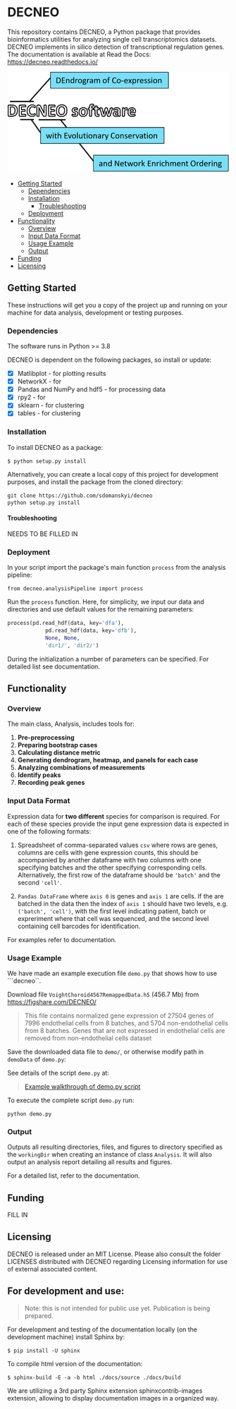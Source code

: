 # DECNEO

This repository contains DECNEO, a Python package that provides bioinformatics utilities for analyzing single cell transcriptomics datasets. DECNEO implements in silico detection of transcriptional regulation genes. The documentation is available at Read the Docs: https://decneo.readthedocs.io/

![logo](https://github.com/sdomanskyi/decneo/blob/master/docs/source/DECNEO.svg)

- [Getting Started](#getting-started)
  * [Dependencies](#dependencies)
  * [Installation](#installation)
    + [Troubleshooting](#troubleshooting)
  * [Deployment](#deployment)
- [Functionality](#functionality)
  * [Overview](#overview)
  * [Input Data Format](#input-data-format)
  * [Usage Example](#usage-examply)
  * [Output](#output)
- [Funding](#funding)
- [Licensing](#licensing)

## Getting Started

These instructions will get you a copy of the project up and running on your machine for data analysis, development or testing purposes.

### Dependencies 

The software runs in Python >= 3.8

DECNEO is dependent on the following packages, so install or update: 
- [x] Matlibplot - for plotting results
- [x] NetworkX - for 
- [x] Pandas and NumPy and hdf5 - for processing data
- [x] rpy2 - for 
- [x] sklearn - for clustering 
- [x] tables - for clustering 

### Installation

To install DECNEO as a package:

	$ python setup.py install

Alternatively, you can create a local copy of this project for development purposes, and 
install the package from the cloned directory:

	git clone https://github.com/sdomanskyi/decneo
	python setup.py install

#### Troubleshooting 

NEEDS TO BE FILLED IN

### Deployment 

In your script import the package's main function ```process``` from the analysis pipeline:

	from decneo.analysisPipeline import process

Run the  ```process``` function. Here, for simplicity, we input our data and directories and use default values for the remaining parameters:

```python
process(pd.read_hdf(data, key='dfa'),
            pd.read_hdf(data, key='dfb'),
            None, None,                       
            'dir1/', 'dir2/')
```

During the initialization a number of parameters can be specified. For detailed list see documentation.

## Functionality 

### Overview

The main class, Analysis, includes tools for:

  1. **Pre-preprocessing**
  2. **Preparing bootstrap cases**
  3. **Calculating distance metric**
  4. **Generating dendrogram, heatmap, and panels for each case**
  4. **Analyzing combinations of measurements**
  5. **Identify peaks**
  6. **Recording peak genes**

### Input Data Format 

Expression data for **two different** species for comparison is required. 
For each of these species provide the input gene expression data is expected in one of the following formats:

1. Spreadsheet of comma-separated values ``csv`` where rows are genes, columns are cells with gene expression counts, this should be accompanied by another dataframe with two columns with one specifying batches and the other specifying corresponding cells.
Alternatively, the first row of the dataframe should be ``'batch'`` and the second ``'cell'``.

2. ``Pandas DataFrame`` where ``axis 0`` is genes and ``axis 1`` are cells.
If the are batched in the data then the index of ``axis 1`` should have two levels, e.g. ``('batch', 'cell')``, 
with the first level indicating patient, batch or expreriment where that cell was sequenced, and the
second level containing cell barcodes for identification.

For examples refer to documentation. 

### Usage Example 

We have made an example execution file ```demo.py``` that shows how to use ```decneo``.

Download file ``VoightChoroid4567RemappedData.h5`` (456.7 Mb) 
from https://figshare.com/DECNEO/

> This file contains normalized gene expression of 27504 genes of 7996 endothelial cells from 
> 8 batches, and 5704 non-endothelial cells from 8 batches. Genes that are not expressed in 
> endothelial cells are removed from non-endothelial cells dataset

Save the downloaded data file to ``demo/``, or otherwise modify path in ``demoData`` of
``demo.py``:

See details of the script ```demo.py``` at:

> [Example walkthrough of demo.py script](https://github.com/sdomanskyi/decneo/blob/master/scripts/demo.py)

To execute the complete script ```demo.py``` run:

	python demo.py

### Output 

Outputs all resulting directories, files, and figures to directory specified as the ``workingDir`` when creating an instance of class ``Analysis``. 
It will also output an analysis report detailing all results and figures.

For a detailed list, refer to the documentation. 

## Funding 

FILL IN

## Licensing 

DECNEO is released under an MIT License. Please also consult the folder LICENSES distributed with DECNEO regarding Licensing information for use of external associated content.

For development and use:
------------------------

> Note: this is not intended for public use yet. Publication is being prepared.

For development and testing of the documentation locally (on the development machine) install Sphinx by:

	$ pip install -U sphinx

To compile html version of the documentation:

	$ sphinx-build -E -a -b html ./docs/source ./docs/build

We are utilizing a 3rd party Sphinx extension sphinxcontrib-images extension, allowing to display documentation images in a organized way.